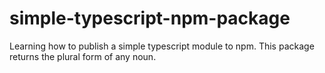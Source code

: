 # simple-typescript-npm-package
Learning how to publish a simple typescript module to npm. This package  returns the plural form of any noun.
